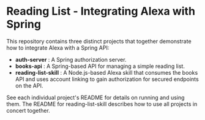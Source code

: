 Reading List - Integrating Alexa with Spring
============================================
This repository contains three distinct projects that together
demonstrate how to integrate Alexa with a Spring API:

 - **auth-server** : A Spring authorization server.
 - **books-api** : A Spring-based API for managing a simple reading list.
 - **reading-list-skill** : A Node.js-based Alexa skill that consumes the books API and uses account linking to gain authorization for secured endpoints on the API.

See each individual project's README for details on running and using them. The README for reading-list-skill describes how to use all projects in concert together.
